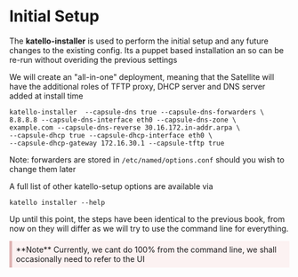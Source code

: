 <style>
div.warn {
    background-color: #fcf2f2;
    border-color: #dFb5b4;
    border-left: 5px solid #dfb5b4;
    padding: 0.5em;
    }
 </style>

# Initial Setup

The **katello-installer** is used to perform the initial setup and any future changes to the existing config. Its a puppet based installation an so can be re-run without overiding the previous settings

We will create an "all-in-one" deployment, meaning that the Satellite will have the additional roles of TFTP proxy, DHCP server and DNS server added at install time

```
katello-installer  --capsule-dns true --capsule-dns-forwarders \
8.8.8.8 --capsule-dns-interface eth0 --capsule-dns-zone \
example.com --capsule-dns-reverse 30.16.172.in-addr.arpa \
--capsule-dhcp true --capsule-dhcp-interface eth0 \
--capsule-dhcp-gateway 172.16.30.1 --capsule-tftp true
```

Note: forwarders are stored in ```/etc/named/options.conf``` should you wish to change them later

A full list of other katello-setup options are available via
```
katello installer --help
```

Up until this point, the steps have been identical to the previous book, from now on they will differ as we will try to use the command line for everything.
<div class=warn>**Note** Currently, we cant do 100% from the command line, we shall occasionally need to refer to the UI
</div>
